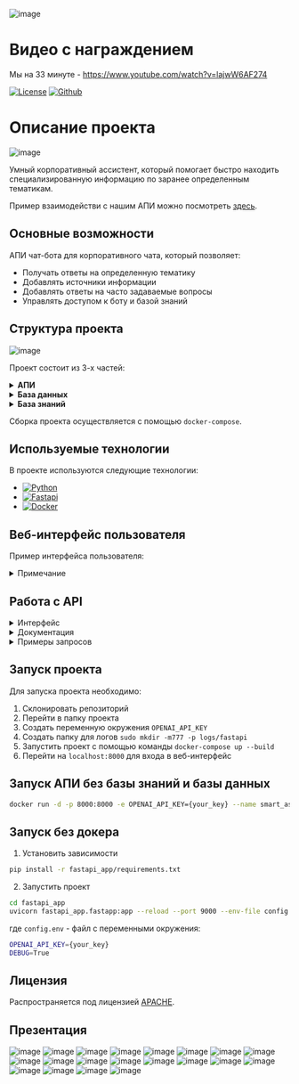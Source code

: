 ![image](https://github.com/user-attachments/assets/d553ab23-de56-48cd-a28a-876c001a2f78)

# Видео с награждением
Мы на 33 минуте - https://www.youtube.com/watch?v=lajwW6AF274

[![License][license-shield]][license-url]
[![Github][github-shield]][github-url]



# Описание проекта
![image](https://github.com/user-attachments/assets/0cc5abe3-5a14-46e4-8924-258bb0c745bb)



Умный корпоративный ассистент, который помогает быстро находить специализированную информацию по заранее определенным тематикам.

Пример взаимодействи с нашим АПИ можно посмотреть [здесь][demo-url-front].

## Основные возможности
АПИ чат-бота для корпоративного чата, который позволяет:
* Получать ответы на определенную тематику
* Добавлять источники информации
* Добавлять ответы на часто задаваемые вопросы
* Управлять доступом к боту и базой знаний

## Структура проекта
![image](https://github.com/user-attachments/assets/2a92279c-8396-4430-8372-2a7cf75335d8)


Проект состоит из 3-х частей:

<details>
  <summary><b><strong>АПИ</strong></b></summary>
  
  FastAPI приложение, которое предоставляет доступ к боту и базе знаний. 
    Приложение состоит из 3-х частей:

* АПИ чат-бота (простой и расширенный)
* АПИ базы знаний (добавление индексов)
* АПИ для администрирования проекта

</details>
<details>
  <summary><b><strong>База данных</strong></b></summary>
  
PostgreSQL база данных, которая хранит:
  * Информацию о компаниях
  * Информацию о ключах к АПИ
  * Информацию о запросах пользователей
  * Правила фильтрации запросов

</details>

<details>
  <summary><b><strong>База знаний</strong></b></summary>
  
  В базе знаний хранятся индексы:
  * Индекс для поиска ответов на вопросы, связанные с ТК
  * Индекс для поиска ответов на общие вопросы по бизнесу
  * Индекс для поиска ответов на вопросы, связанные с уплатой налогов
  * Индекс для поиска ответов на вопросы, связанные с бухучетом

</details>

Сборка проекта осуществляется с помощью `docker-compose`.

## Используемые технологии

В проекте используются следующие технологии:

* [![Python][python]][python-url]
* [![Fastapi][Fastapi]][Fastapi-url]
* [![Docker][Docker]][Docker-url]


## Веб-интерфейс пользователя

Пример интерфейса пользователя:


<details>
  <summary>Примечание</summary>
  
  В данный момент веб-интерфейс находится в разработке.
</details>


## Работа с API

<details>
  <summary>Интерфейс</summary>

  АПИ доступно по адресу `http://localhost:8000/docs`

  ![img][product-screenshot2]
</details>

<details>
  <summary>Документация</summary>

  Документация доступна по адресу `http://localhost:8000/redoc`
  
  ![img][product-screenshot3]
</details>

<details>
  <summary>Примеры запросов</summary>

1. HTTP запрос

    ```bash
    http://localhost:8000/api/chatbot_simple/1
    ```
   Параметры:
    * `user_input` - вопрос пользователя
    * `params` - параметры запроса
    * `api_key` - ключ для доступа к АПИ

    ```json
    {
      "user_input": "Что такое НДФЛ?",
      "question": {
        "api_key": "API_KEY"
      }
    }
   ```
2. CURL запрос

    ```bash
        curl -X 'POST' \
          'http://localhost:8000/api/chatbot_simple/1' \
          -H 'accept: application/json' \
          -H 'Content-Type: application/json' \
          -d '{
          "user_input": "Что такое НДФЛ?",
          "question": {
            "api_key": "API_KEY"
          }
        }'
    ```

</details>

## Запуск проекта

Для запуска проекта необходимо:
1. Склонировать репозиторий
2. Перейти в папку проекта
3. Создать переменную окружения `OPENAI_API_KEY`
4. Создать папку для логов `sudo mkdir -m777 -p logs/fastapi`
5. Запустить проект с помощью команды `docker-compose up --build`
6. Перейти на `localhost:8000` для входа в веб-интерфейс

## Запуск АПИ без базы знаний и базы данных
```bash
docker run -d -p 8000:8000 -e OPENAI_API_KEY={your_key} --name smart_assistant smart_assistant
```

## Запуск без докера
1. Установить зависимости
```bash
pip install -r fastapi_app/requirements.txt
```
2. Запустить проект
```bash
cd fastapi_app
uvicorn fastapi_app.fastapp:app --reload --port 9000 --env-file config.env
```
где `config.env` - файл с переменными окружения:
```bash
OPENAI_API_KEY={your_key}
DEBUG=True
```

## Лицензия

Распространяется под лицензией [APACHE][license-url].

<!-- MARKDOWN LINKS & IMAGES -->
<!-- https://www.markdownguide.org/basic-syntax/#reference-style-links -->
[license-shield]: https://img.shields.io/badge/License-APACHE-yellow.svg?style=for-the-badge
[license-url]: https://github.com/CyberMaryVer/ai_assistant/blob/main/LICENSE
[product-logo]: images/logo.jpg
[demo-url]: http://178.170.196.101:8080/
[product-screenshot1]: images/landing.jpg
[product-screenshot2]: images/api.jpg
[product-screenshot3]: images/docs.jpg
[product-screenshot4]: images/front.jpg
[product-schema]: images/architecture.png
[Fastapi]: https://img.shields.io/badge/Fastapi-0.68.1-blue?style=for-the-badge
[Fastapi-url]: https://fastapi.tiangolo.com/
[PostgreSQL]: https://img.shields.io/badge/PostgreSQL-13.3-blue?style=for-the-badge
[PostgreSQL-url]: https://www.postgresql.org/
[Docker]: https://img.shields.io/badge/Docker-20.10.7-blue?style=for-the-badge
[Docker-url]: https://www.docker.com/
[python]: https://img.shields.io/badge/Python-3.9.6-blue?style=for-the-badge
[python-url]: https://www.python.org/
[github-shield]: https://img.shields.io/badge/Github-000000?style=for-the-badge&logo=github&logoColor=white
[github-url]: https://github.com/CyberMaryVer/ai_assistant
[linkedin-shield]: https://img.shields.io/badge/LinkedIn-0077B5?style=for-the-badge&logo=linkedin&logoColor=white
[linkedin-url]: https://www.linkedin.com/in/maria-startseva/
[demo-url-front]: https://cybermaryver-simple-front-for-chatbot-app-0tqyzf.streamlit.app/

## Презентация

![image](https://github.com/user-attachments/assets/2be7e3f5-de7c-4ee5-9eaa-8f18dd51e053)
![image](https://github.com/user-attachments/assets/5d8c47dd-1a2b-4c08-80df-8e7aae2ae97a)
![image](https://github.com/user-attachments/assets/134de769-8808-453b-97b7-8df8c6145ae3)
![image](https://github.com/user-attachments/assets/1d4bef05-4826-4e1a-8a02-384f97dfd168)
![image](https://github.com/user-attachments/assets/22d3c880-40b7-4e2c-b83c-dee787be29dc)
![image](https://github.com/user-attachments/assets/87efdc14-f03c-4095-b6b4-035e03a34220)
![image](https://github.com/user-attachments/assets/606461f6-739a-495f-9680-6a77552fe3ce)
![image](https://github.com/user-attachments/assets/a495b4d0-2a0b-4971-8177-9c5cedb4fe9c)
![image](https://github.com/user-attachments/assets/9cc3e62f-d785-4bb4-9e96-5d1c46df5137)
![image](https://github.com/user-attachments/assets/e55d6cf6-1dfe-4bbe-8837-926f73560630)
![image](https://github.com/user-attachments/assets/aad58b6a-dc0c-45cf-9883-ab4418a42194)
![image](https://github.com/user-attachments/assets/d70caf06-90ca-4b1d-b859-f5d24b794b01)
![image](https://github.com/user-attachments/assets/153b9106-91be-434d-8f21-c2f4cedaad15)
![image](https://github.com/user-attachments/assets/65ad8a47-6483-4bd3-930a-ecbac4c3480f)
![image](https://github.com/user-attachments/assets/b6cbe7fc-5f56-4a73-bb10-dcd6c10e93b5)
![image](https://github.com/user-attachments/assets/ce4c3842-5eae-4fcb-b562-c8469dae98a8)
![image](https://github.com/user-attachments/assets/ec9e656f-063e-4589-b770-2f8af6d3ed26)
![image](https://github.com/user-attachments/assets/ad43ea87-6adc-4a03-911d-b8fd88834702)
![image](https://github.com/user-attachments/assets/68f95c0b-4013-4a30-aeaf-5903b8e000e7)
![image](https://github.com/user-attachments/assets/34bbde24-d3fc-4c40-8f11-069150c2182c)






